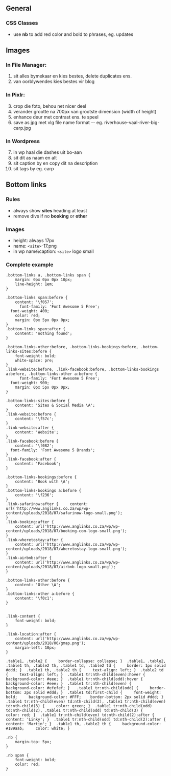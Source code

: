 ## General
### CSS Classes
* use **nb** to add red color and bold to phrases, eg. updates

## Images
### In File Manager:
1. sit alles bymekaar en kies bestes, delete duplicates ens.
2. van oorblywendes kies bestes vir blog

### In Pixlr: 
3. crop die foto, behou net nicer deel
4. verander grootte na 700px van grootste dimension (width of height)
5. enhance deur met contrast ens. te speel
6. save as jpg met vlg file name format 
   <plek>-<water>-<beskrywing> 
   eg. riverhouse-vaal-river-big-carp.jpg

### In Wordpress
7. in wp haal die dashes uit bo-aan 
8. sit dit as naam en alt
9. sit caption by en copy dit na description
10. sit tags by eg. carp


## Bottom links
### Rules
* always show **sites** heading at least
* remove divs if no **booking** or **other**
### Images
* height: always 17px
* name: `<site>`-17.png
* in wp name\caption: `<site>` logo small

### Complete example
```
.bottom-links a, .bottom-links span { 	
	margin: 0px 0px 0px 10px; 
	line-height: 1em;
} 

.bottom-links span:before { 	
	content: '\f057';
	  font-family: 'Font Awesome 5 Free';
  font-weight: 400;
	color: red;
	margin: 0px 5px 0px 0px;
} 
.bottom-links span:after { 	
	content: 'nothing found';
} 

.bottom-links-other:before, .bottom-links-bookings:before, .bottom-links-sites:before {
	font-weight: bold;
	white-space: pre;
}
.link-website:before, .link-facebook:before, .bottom-links-bookings a:before, .bottom-links-other a:before {
	  font-family: 'Font Awesome 5 Free';
  font-weight: 900;
	margin: 0px 5px 0px 0px;
}

.bottom-links-sites:before {
	content: 'Sites & Social Media \A';
}
.link-website:before { 	
	content: '\f57c';
}
.link-website:after { 	
	content: 'Website';
}
.link-facebook:before { 	
	content: '\f082';
  font-family: 'Font Awesome 5 Brands';
}
.link-facebook:after { 	
	content: 'Facebook';
}

.bottom-links-bookings:before {
	content: 'Book with \A';
}
.bottom-links-bookings a:before {
	content: '\f236';
}
.link-safarinow:after { 	content: url('http://www.anglinks.co.za/wp/wp-content/uploads/2018/07/safarinow-logo-small.png'); 	
} 
.link-booking:after { 	
	content: url('http://www.anglinks.co.za/wp/wp-content/uploads/2018/07/booking-com-logo-small.png'); 	
}  
.link-wheretostay:after { 	
	content: url('http://www.anglinks.co.za/wp/wp-content/uploads/2018/07/wheretostay-logo-small.png'); 	
}  
.link-airbnb:after { 	
	content: url('http://www.anglinks.co.za/wp/wp-content/uploads/2018/07/airbnb-logo-small.png'); 
}  

.bottom-links-other:before {
	content: 'Other \A';
}
.bottom-links-other a:before {
	content: '\f0c1';
}


.link-content { 	
	font-weight: bold; 
}  

.link-location:after { 	
	content: url('http://www.anglinks.co.za/wp/wp-content/uploads/2018/06/gmap.png'); 	
	margin-left: 10px; 
}  

.table1, .table2 {     border-collapse: collapse; }  .table1, .table2, .table1 th, .table2 th, .table1 td, .table2 td {     border: 1px solid #ddd; }  .table1 th, .table2 th {     text-align: left; }  .table2 td {     text-align: left; }  .table1 tr:nth-child(even):hover { 	background-color: #eee; }  .table1 tr:nth-child(odd):hover { 	background-color: #eee; }  .table1 tr:nth-child(even) { 	background-color: #efefef; }   .table1 tr:nth-child(odd) {     border-bottom: 2px solid #ddd; }  .table1 td:first-child {     font-weight: bold;     background-color: #FFF; 	border-bottom: 2px solid #ddd; }  .table1 tr:nth-child(even) td:nth-child(2), .table1 tr:nth-child(even) td:nth-child(3) {     color: green; }  .table1 tr:nth-child(odd) td:nth-child(2), .table1 tr:nth-child(odd) td:nth-child(3) {     color: red; }  .table1 tr:nth-child(even) td:nth-child(2):after {     content: 'Linky'; }  .table1 tr:nth-child(odd) td:nth-child(2):after {     content: 'Martin'; }  .table1 th, .table2 th {     background-color: #189aab;     color: white; }

.nb {
	margin-top: 5px;	
}

.nb span {
	font-weight: bold;
	color: red;
}

```
